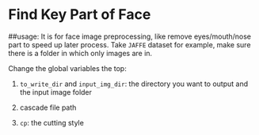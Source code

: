 # Find Key Part of Face

##usage:
It is for face image preprocessing, like remove eyes/mouth/nose part to speed up later process.
Take `JAFFE` dataset for example, make sure there is a folder in which only images are in.

Change the global variables the top: 

1. `to_write_dir` and `input_img_dir`: the directory you want to output and the input image folder

2. cascade file path

3. `cp`: the cutting style
